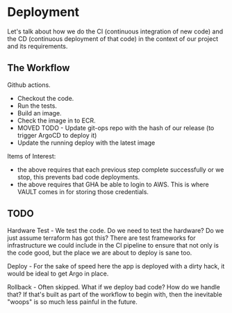 # Deployment

Let's talk about how we do the CI (continuous integration of new code) and the CD (continuous deployment of that code) in the context of our project and its requirements.

## The Workflow

Github actions.
- Checkout the code.
- Run the tests.
- Build an image.
- Check the image in to ECR.
- MOVED TODO - Update git-ops repo with the hash of our release (to trigger ArgoCD to deploy it)
- Update the running deploy with the latest image

Items of Interest: 
- the above requires that each previous step complete successfully or we stop, this prevents bad code deployments.
- the above requires that GHA be able to login to AWS. This is where VAULT comes in for storing those credentials.

## TODO

Hardware Test - We test the code. Do we need to test the hardware? Do we just assume terraform has got this? There are test frameworks for infrastructure we could include in the CI pipeline to ensure that not only is the code good, but the place we are about to deploy is sane too.

Deploy - For the sake of speed here the app is deployed with a dirty hack, it would be ideal to get Argo in place.

Rollback - Often skipped. What if we deploy bad code? How do we handle that? If that's built as part of the workflow to begin with, then the inevitable "woops" is so much less painful in the future.